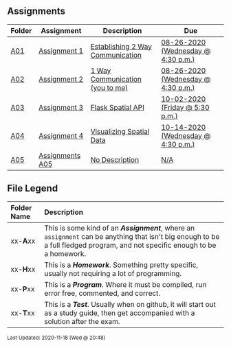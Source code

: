## Assignments
| Folder | Assignment | Description | Due|
 | ------------|------------|------------|------------|
 | [A01](https://github.com/rugbyprof/5443-Spatial-Data-Structures/tree/master/Assignments/A01) | [ Assignment 1 ](https://github.com/rugbyprof/5443-Spatial-Data-Structures/tree/master/Assignments/A01) | [ Establishing 2 Way Communication](https://github.com/rugbyprof/5443-Spatial-Data-Structures/tree/master/Assignments/A01) | [08-26-2020 (Wednesday @ 4:30 p.m.)](https://github.com/rugbyprof/5443-Spatial-Data-Structures/tree/master/Assignments/A01) |
 | [A02](https://github.com/rugbyprof/5443-Spatial-Data-Structures/tree/master/Assignments/A02) | [ Assignment 2 ](https://github.com/rugbyprof/5443-Spatial-Data-Structures/tree/master/Assignments/A02) | [ 1 Way Communication (you to me)](https://github.com/rugbyprof/5443-Spatial-Data-Structures/tree/master/Assignments/A02) | [08-26-2020 (Wednesday @ 4:30 p.m.)](https://github.com/rugbyprof/5443-Spatial-Data-Structures/tree/master/Assignments/A02) |
 | [A03](https://github.com/rugbyprof/5443-Spatial-Data-Structures/tree/master/Assignments/A03) | [ Assignment 3 ](https://github.com/rugbyprof/5443-Spatial-Data-Structures/tree/master/Assignments/A03) | [ Flask Spatial API](https://github.com/rugbyprof/5443-Spatial-Data-Structures/tree/master/Assignments/A03) | [10-02-2020 (Friday @ 5:30 p.m.)](https://github.com/rugbyprof/5443-Spatial-Data-Structures/tree/master/Assignments/A03) |
 | [A04](https://github.com/rugbyprof/5443-Spatial-Data-Structures/tree/master/Assignments/A04) | [ Assignment 4 ](https://github.com/rugbyprof/5443-Spatial-Data-Structures/tree/master/Assignments/A04) | [ Visualizing Spatial Data](https://github.com/rugbyprof/5443-Spatial-Data-Structures/tree/master/Assignments/A04) | [10-14-2020 (Wednesday @ 4:30 p.m.)](https://github.com/rugbyprof/5443-Spatial-Data-Structures/tree/master/Assignments/A04) |
 | [A05](https://github.com/rugbyprof/5443-Spatial-Data-Structures/tree/master/Assignments/A05) | [ Assignments A05 ](https://github.com/rugbyprof/5443-Spatial-Data-Structures/tree/master/Assignments/A05) | [ No Description](https://github.com/rugbyprof/5443-Spatial-Data-Structures/tree/master/Assignments/A05) | [N/A](https://github.com/rugbyprof/5443-Spatial-Data-Structures/tree/master/Assignments/A05) |
 
    
## File Legend

| Folder Name | Description |
|:-----------|:-------------|
|xx-**A**xx | This is some kind of an ***Assignment***, where an `assignment` can be anything that isn't big enough to be a full fledged program, and not specific enough to be a homework. |
|xx-**H**xx | This is a ***Homework***. Something pretty specific, usually not requiring a lot of programming. |
|xx-**P**xx | This is a ***Program***. Where it must be compiled, run error free, commented, and correct. |
|xx-**T**xx | This is a ***Test***. Usually when on github, it will start out as a study guide, then get accompanied with a solution after the exam. |

    
<sup>Last Updated: 2020-11-18 (Wed @ 20:48)</sup>